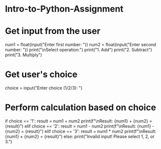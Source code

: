 # Intro-to-Python-Assignment
# Get input from the user
num1 = float(input("Enter first number: "))
num2 = float(input("Enter second number: "))
print("\nSelect operation:")
print("1. Add")
print("2. Subtract")
print("3. Multiply")
# Get user's choice
choice = input("Enter choice (1/2/3): ")
# Perform calculation based on choice
if choice == '1':
    result = num1 + num2
    print(f"\nResult: {num1} + {num2} = {result}")
elif choice == '2':
    result = num1 - num2
    print(f"\nResult: {num1} - {num2} = {result}")
elif choice == '3':
    result = num1 * num2
    print(f"\nResult: {num1} × {num2} = {result}")
else:
    print("Invalid input! Please select 1, 2, or 3.")

